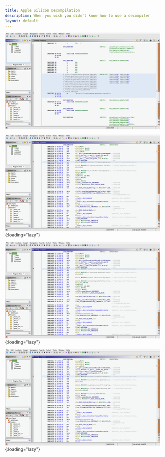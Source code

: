 ```yaml
---
title: Apple Silicon Decompilation
description: When you wish you didn't know how to use a decompiler
layout: default
---
```


![DAT_100357888](/images/2022-10-03-DAT_100357888.png)

![100073F20](/images/2022-10-03-100073F20.png){:loading="lazy"}

![100074004](/images/2022-10-03-100074004.png){:loading="lazy"}

![1000740EC](/images/2022-10-03-1000740EC.png){:loading="lazy"}